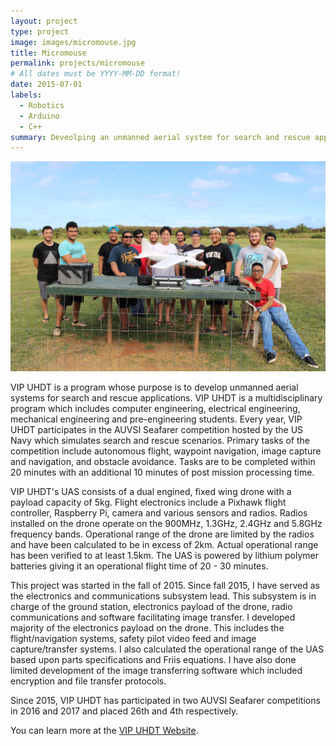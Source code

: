 ```yaml
---
layout: project
type: project
image: images/micromouse.jpg
title: Micromouse
permalink: projects/micromouse
# All dates must be YYYY-MM-DD format!
date: 2015-07-01
labels:
  - Robotics
  - Arduino
  - C++
summary: Deveolping an unmanned aerial system for search and rescue applications.
---
```


<div class="ui small rounded images">
  <img class="ui image" src="../images/Team-Photo.jpg">
</div>

VIP UHDT is a program whose purpose is to develop unmanned aerial systems for search and rescue applications. VIP UHDT is a multidisciplinary program which includes computer engineering, electrical engineering, mechanical engineering and pre-engineering students. Every year, VIP UHDT participates in the AUVSI Seafarer competition hosted by the US Navy which simulates search and rescue scenarios. Primary tasks of the competition include autonomous flight, waypoint navigation, image capture and navigation, and obstacle avoidance. Tasks are to be completed within 20 minutes with an additional 10 minutes of post mission processing time.

VIP UHDT's UAS consists of a dual engined, fixed wing drone with a payload capacity of 5kg. Flight electronics include a Pixhawk flight controller, Raspberry Pi, camera and various sensors and radios. Radios installed on the drone operate on the 900MHz, 1.3GHz, 2.4GHz and 5.8GHz frequency bands. Operational range of the drone are limited by the radios and have been calculated to be in excess of 2km. Actual operational range has been verified to at least 1.5km. The UAS is powered by lithium polymer batteries giving it an operational flight time of 20 - 30 minutes.

This project was started in the fall of 2015. Since fall 2015, I have served as the electronics and communications subsystem lead. This subsystem is in charge of the ground station, electronics payload of the drone, radio communications and software facilitating image transfer. I developed majority of the electronics payload on the drone. This includes the flight/navigation systems, safety pilot video feed and image capture/transfer systems. I also calculated the operational range of the UAS based upon parts specifications and Friis equations. I have also done limited development of the image transferring software which included encryption and file transfer protocols.

Since 2015, VIP UHDT has participated in two AUVSI Seafarer competitions in 2016 and 2017 and placed 26th and 4th respectively.

You can learn more at the [VIP UHDT Website](http://rip.eng.hawaii.edu/projects/uhdt-2017-2018/).



